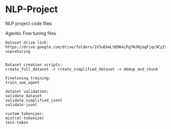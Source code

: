 # NLP-Project

NLP project code files

Agentic Fine tuning files

    Dataset drive link: https://drive.google.com/drive/folders/1V3uEkmLSQ9K4iPg7NJNjUgFjqc9CyI50?usp=sharing


    Dataset creation scripts:
    create_full_dataset -> create_simplified_dataset -> dedup_and_chunk

    Finetuning training:
    train_swe_agent

    dataset validation:
    validate_dataset
    validate_simplified_jsonl
    validate-jsonl

    custom tokenizer:
    mistral-tokenizer
    test-token


